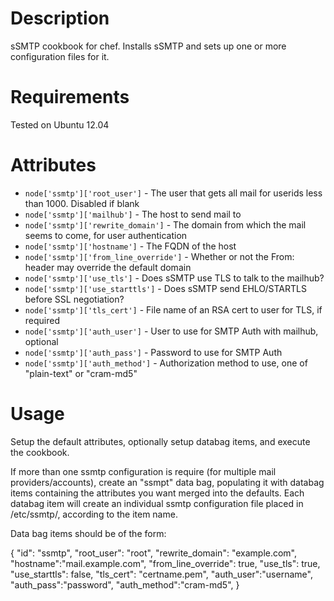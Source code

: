 Description
===========
sSMTP cookbook for chef.  Installs sSMTP and sets up one or more configuration files for it.

Requirements
============
Tested on Ubuntu 12.04

Attributes
==========
* `node['ssmtp']['root_user']`          - The user that gets all mail for userids less than 1000. Disabled if blank
* `node['ssmtp']['mailhub']`            - The host to send mail to
* `node['ssmtp']['rewrite_domain']`     - The domain from which the mail seems to come, for user authentication
* `node['ssmtp']['hostname']`           - The FQDN of the host
* `node['ssmtp']['from_line_override']` - Whether or not the From: header may override the default domain
* `node['ssmtp']['use_tls']`            - Does sSMTP use TLS to talk to the mailhub?
* `node['ssmtp']['use_starttls']`       - Does sSMTP send EHLO/STARTLS before SSL negotiation?
* `node['ssmtp']['tls_cert']`           - File name of an RSA cert to user for TLS, if required
* `node['ssmtp']['auth_user']`          - User to use for SMTP Auth with mailhub, optional
* `node['ssmtp']['auth_pass']`          - Password to use for SMTP Auth
* `node['ssmtp']['auth_method']`        - Authorization method to use, one of "plain-text" or "cram-md5"

Usage
=====
Setup the default attributes, optionally setup databag items, and execute the cookbook.

If more than one ssmtp configuration is require (for multiple mail providers/accounts), create an "ssmpt" data bag, populating it with databag items containing the attributes you want merged into the defaults.  Each databag item will create an individual ssmtp configuration file placed in /etc/ssmtp/, according to the item name.

Data bag items should be of the form:

{
  "id": "ssmtp",
  "root_user": "root",
  "rewrite_domain": "example.com",
  "hostname":"mail.example.com",
  "from_line_override": true,
  "use_tls": true,
  "use_starttls": false,
  "tls_cert": "certname.pem",
  "auth_user":"username",
  "auth_pass":"password",
  "auth_method":"cram-md5",
}
